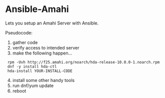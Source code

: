 # Ansible-Amahi
Lets you setup an Amahi Server with Ansible.

Pseudocode:
1) gather code
2) verify access to intended server
3) make the following happen...
```
 rpm -Uvh http://f25.amahi.org/noarch/hda-release-10.0.0-1.noarch.rpm
 dnf -y install hda-ctl
 hda-install YOUR-INSTALL-CODE
```
4) install some other handy tools
5) run dnf/yum update
6) reboot
